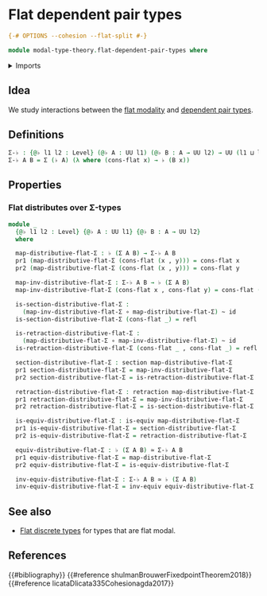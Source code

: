 # Flat dependent pair types

```agda
{-# OPTIONS --cohesion --flat-split #-}

module modal-type-theory.flat-dependent-pair-types where
```

<details><summary>Imports</summary>

```agda
open import foundation.dependent-pair-types
open import foundation.equivalences
open import foundation.function-types
open import foundation.homotopies
open import foundation.identity-types
open import foundation.retractions
open import foundation.sections
open import foundation.universe-levels

open import modal-type-theory.flat-modality
```

</details>

## Idea

We study interactions between the
[flat modality](modal-type-theory.flat-modality.md) and
[dependent pair types](foundation.dependent-pair-types.md).

## Definitions

```agda
Σ-♭ : {@♭ l1 l2 : Level} (@♭ A : UU l1) (@♭ B : A → UU l2) → UU (l1 ⊔ l2)
Σ-♭ A B = Σ (♭ A) (λ where (cons-flat x) → ♭ (B x))
```

## Properties

### Flat distributes over Σ-types

```agda
module _
  {@♭ l1 l2 : Level} {@♭ A : UU l1} {@♭ B : A → UU l2}
  where

  map-distributive-flat-Σ : ♭ (Σ A B) → Σ-♭ A B
  pr1 (map-distributive-flat-Σ (cons-flat (x , y))) = cons-flat x
  pr2 (map-distributive-flat-Σ (cons-flat (x , y))) = cons-flat y

  map-inv-distributive-flat-Σ : Σ-♭ A B → ♭ (Σ A B)
  map-inv-distributive-flat-Σ (cons-flat x , cons-flat y) = cons-flat (x , y)

  is-section-distributive-flat-Σ :
    (map-inv-distributive-flat-Σ ∘ map-distributive-flat-Σ) ~ id
  is-section-distributive-flat-Σ (cons-flat _) = refl

  is-retraction-distributive-flat-Σ :
    (map-distributive-flat-Σ ∘ map-inv-distributive-flat-Σ) ~ id
  is-retraction-distributive-flat-Σ (cons-flat _ , cons-flat _) = refl

  section-distributive-flat-Σ : section map-distributive-flat-Σ
  pr1 section-distributive-flat-Σ = map-inv-distributive-flat-Σ
  pr2 section-distributive-flat-Σ = is-retraction-distributive-flat-Σ

  retraction-distributive-flat-Σ : retraction map-distributive-flat-Σ
  pr1 retraction-distributive-flat-Σ = map-inv-distributive-flat-Σ
  pr2 retraction-distributive-flat-Σ = is-section-distributive-flat-Σ

  is-equiv-distributive-flat-Σ : is-equiv map-distributive-flat-Σ
  pr1 is-equiv-distributive-flat-Σ = section-distributive-flat-Σ
  pr2 is-equiv-distributive-flat-Σ = retraction-distributive-flat-Σ

  equiv-distributive-flat-Σ : ♭ (Σ A B) ≃ Σ-♭ A B
  pr1 equiv-distributive-flat-Σ = map-distributive-flat-Σ
  pr2 equiv-distributive-flat-Σ = is-equiv-distributive-flat-Σ

  inv-equiv-distributive-flat-Σ : Σ-♭ A B ≃ ♭ (Σ A B)
  inv-equiv-distributive-flat-Σ = inv-equiv equiv-distributive-flat-Σ
```

## See also

- [Flat discrete types](modal-type-theory.flat-discrete-types.md) for types that
  are flat modal.

## References

{{#bibliography}} {{#reference shulmanBrouwerFixedpointTheorem2018}}
{{#reference licataDlicata335Cohesionagda2017}}
